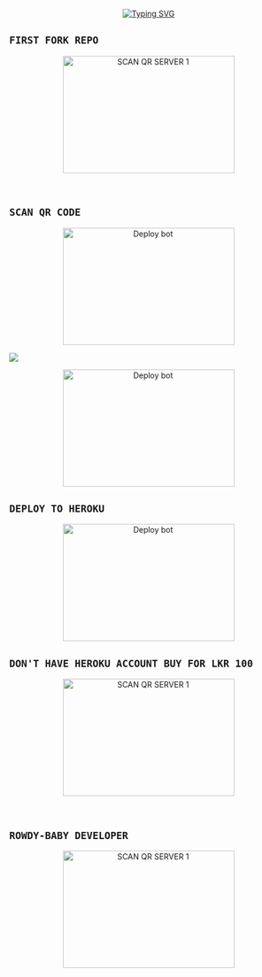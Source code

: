 <p align="center"> 
  <p align="center">
  <a href="https://git.io/typing-svg"><img src="https://readme-typing-svg.demolab.com?font=Bungee+Shade&size=25&pause=1000&background=FF000000&width=435&lines=THIS+IS+SONIC+MD+V2 ❤️+;WHITE-+SHADOW-+MD 🎉;CREATED+BY+MR-KALINDU ✔️" alt="Typing SVG" /></a>
</p>


## ```FIRST FORK REPO```
<p align = center > <a href="https://github.com/MR-KALINDU/ROWDY-BABY-MD/fork"><img align="center" src="https://i.ibb.co/nbCmXJW/Screenshot-2023-1028-090353.png" alt="SCAN QR SERVER 1" height="212" width="310" /></a> </p> <br>

## ```SCAN QR CODE```
<p align = center > <a href="https://kalindu-md-qr-c56e8b2bbaa0.herokuapp.com/" target="blank"><img align="center" src="https://i.ibb.co/x87L8Jn/Screenshot-2023-1028-084040.png" alt="Deploy bot" height="212" width="310" /></a> </p>

<a><img src='https://i.imgur.com/LyHic3i.gif'/></a>

<p align = center > <a href="https://replit.com/@MR-KALINDU/" target="blank"><img align="center" src="https://i.ibb.co/qk2wJKh/Screenshot-2023-1028-084503.png" alt="Deploy bot" height="212" width="310" /></a> </p>

## ```DEPLOY TO HEROKU```
<p align = center > <a href="https://heroku.com/deploy?template=https://github.com/MR-KALINDU/WHITE-SHADOW-MD" target="blank"><img align="center" src="https://i.ibb.co/N7wJrB0/Screenshot-2023-1028-090438.png" alt="Deploy bot" height="212" width="310" /></a> </p>


## ```DON'T HAVE HEROKU ACCOUNT BUY FOR LKR 100```
<p align = center > <a href="https://wa.me/+94765614609/"><img align="center" src="https://i.ibb.co/MspbkGm/Screenshot-2023-1028-083938.png" alt="SCAN QR SERVER 1" height="212" width="310" /></a> </p> <br>




## ```ROWDY-BABY DEVELOPER```
<p align = center > <a href="https://wa.me/+94758179948/"><img align="center" src="https://i.ibb.co/5R6QrN8/Screenshot-2023-1028-084207.png" alt="SCAN QR SERVER 1" height="212" width="310" /></a> </p> <br>


